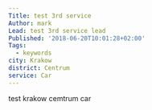 ```yaml
---
Title: test 3rd service
Author: mark
Lead: test 3rd service lead
Published: '2018-06-20T10:01:28+02:00'
Tags:
  - keywords
city: Krakow
district: Centrum
service: Car
---
```

test krakow cemtrum car
